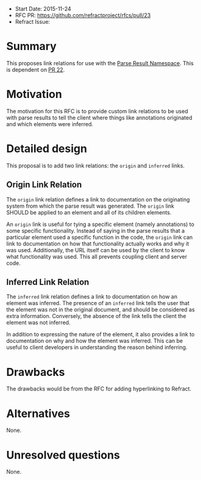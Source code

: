 - Start Date: 2015-11-24
- RFC PR: https://github.com/refractproject/rfcs/pull/23
- Refract Issue:

# Summary

This proposes link relations for use with the [Parse Result Namespace](https://github.com/refractproject/refract-spec/blob/master/namespaces/parse-result-namespace.md). This is dependent on [PR 22](https://github.com/refractproject/rfcs/pull/22).

# Motivation

The motivation for this RFC is to provide custom link relations to be used with parse results to tell the client where things like annotations originated and which elements were inferred.

# Detailed design

This proposal is to add two link relations: the `origin` and `inferred` links.

## Origin Link Relation

The `origin` link relation defines a link to documentation on the originating system from which the parse result was generated. The `origin` link SHOULD be applied to an element and all of its children elements.

An `origin` link is useful for tying a specific element (namely annotations) to some specific functionality. Instead of saying in the parse results that a particular element used a specific function in the code, the `origin` link can link to documentation on how that functionality actually works and why it was used. Additionally, the URL itself can be used by the client to know what functionality was used. This all prevents coupling client and server code.

## Inferred Link Relation

The `inferred` link relation defines a link to documentation on how an element was inferred. The presence of an `inferred` link tells the user that the element was not in the original document, and should be considered as extra information. Conversely, the absence of the link tells the client the element was not inferred.

In addition to expressing the nature of the element, it also provides a link to documentation on why and how the element was inferred. This can be useful to client developers in understanding the reason behind inferring.

# Drawbacks

The drawbacks would be from the RFC for adding hyperlinking to Refract.

# Alternatives

None.

# Unresolved questions

None.
